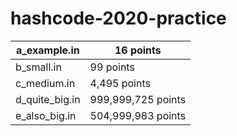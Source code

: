 # hashcode-2020-practice

| a_example.in   | 16 points          |
|----------------|--------------------|
| b_small.in     | 99 points          |
| c_medium.in    | 4,495 points       |
| d_quite_big.in | 999,999,725 points |
| e_also_big.in  | 504,999,983 points |
